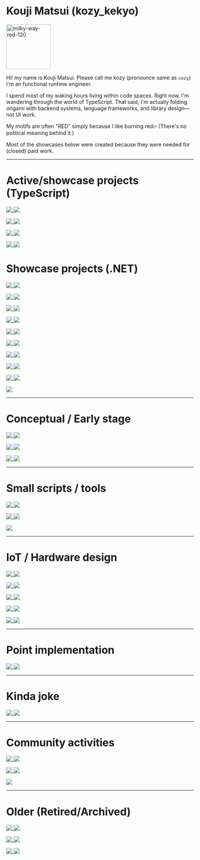 # Kouji Matsui (kozy_kekyo)

<img width="120" height="120" alt="milky-way-red-120" src="https://github.com/user-attachments/assets/d83c2b48-3c0c-4c57-8a60-29e607e8c150" />

Hi! my name is Kouji Matsui. Please call me kozy (pronounce same as `cozy`)
I'm an functional runtime engineer.

I spend most of my waking hours living within code spaces. Right now, I'm wandering through the world of TypeScript.
That said, I'm actually folding origami with backend systems, language frameworks, and library design—not UI work.

My motifs are often "RED" simply because I like burning red🔥 (There's no political meaning behind it.)

Most of the showcases below were created because they were needed for (closed) paid work.

----

# Active/showcase projects (TypeScript)

<p>
  <a href="https://github.com/kekyo/typed-message">
    <img align="top" src="https://github-readme-stats.vercel.app/api/pin?username=kekyo&repo=typed-message&theme=github_dark&bg_color=00000000" />
  </a>
  <a href="https://github.com/kekyo/async-primitives">
    <img align="top" src="https://github-readme-stats.vercel.app/api/pin?username=kekyo&repo=async-primitives&theme=github_dark&bg_color=00000000" />
  </a>
</p>

<p>
  <a href="https://github.com/kekyo/sublimity-rpc">
    <img align="top" src="https://github-readme-stats.vercel.app/api/pin?username=kekyo&repo=sublimity-rpc&theme=github_dark&bg_color=00000000" />
  </a>
  <a href="https://github.com/kekyo/screw-up">
    <img align="top" src="https://github-readme-stats.vercel.app/api/pin?username=kekyo&repo=screw-up&theme=github_dark&bg_color=00000000" />
  </a>
</p>

<p>
  <a href="https://github.com/kekyo/tar-vern">
    <img align="top" src="https://github-readme-stats.vercel.app/api/pin?username=kekyo&repo=tar-vern&theme=github_dark&bg_color=00000000" />
  </a>
  <a href="https://github.com/kekyo/mark-deco">
    <img align="top" src="https://github-readme-stats.vercel.app/api/pin?username=kekyo&repo=mark-deco&theme=github_dark&bg_color=00000000" />
  </a>
</p>

<p>
  <a href="https://github.com/kekyo/nuget-server">
    <img align="top" src="https://github-readme-stats.vercel.app/api/pin?username=kekyo&repo=nuget-server&theme=github_dark&bg_color=00000000" />
  </a>
  <a href="https://github.com/kekyo/prettier-max">
    <img align="top" src="https://github-readme-stats.vercel.app/api/pin?username=kekyo&repo=prettier-max&theme=github_dark&bg_color=00000000" />
  </a>
</p>

# Showcase projects (.NET)

<p>
  <a href="https://github.com/kekyo/IL2C">
    <img align="top" src="https://github-readme-stats.vercel.app/api/pin?username=kekyo&repo=IL2C&theme=github_dark&bg_color=00000000" />
  </a>
  <a href="https://github.com/kekyo/chibicc-cil-build">
    <img align="top" src="https://github-readme-stats.vercel.app/api/pin?username=kekyo&repo=chibicc-cil-build&theme=github_dark&bg_color=00000000" />
  </a>
</p>

<p>
  <a href="https://github.com/kekyo/GitReader">
    <img align="top" src="https://github-readme-stats.vercel.app/api/pin?username=kekyo&repo=GitReader&theme=github_dark&bg_color=00000000" />
  </a>
  <a href="https://github.com/kekyo/CenterCLR.RelaxVersioner">
    <img align="top" src="https://github-readme-stats.vercel.app/api/pin?username=kekyo&repo=CenterCLR.RelaxVersioner&theme=github_dark&bg_color=00000000" />
  </a>
</p>

<p>
  <a href="https://github.com/kekyo/Epoxy">
    <img align="top" src="https://github-readme-stats.vercel.app/api/pin?username=kekyo&repo=Epoxy&theme=github_dark&bg_color=00000000" />
  </a>
  <a href="https://github.com/kekyo/FlashCap">
    <img align="top" src="https://github-readme-stats.vercel.app/api/pin?username=kekyo&repo=FlashCap&theme=github_dark&bg_color=00000000" />
  </a>
</p>

<p>
  <a href="https://github.com/kekyo/AspNetCore.JsonStreamer">
    <img align="top" src="https://github-readme-stats.vercel.app/api/pin?username=kekyo&repo=AspNetCore.JsonStreamer&theme=github_dark&bg_color=00000000" />
  </a>
  <a href="https://github.com/kekyo/MassivePoints">
    <img align="top" src="https://github-readme-stats.vercel.app/api/pin?username=kekyo&repo=MassivePoints&theme=github_dark&bg_color=00000000" />
  </a>
</p>

<p>
  <a href="https://github.com/kekyo/ILCompose">
    <img align="top" src="https://github-readme-stats.vercel.app/api/pin?username=kekyo&repo=ILCompose&theme=github_dark&bg_color=00000000" />
  </a>
  <a href="https://github.com/kekyo/ILAsm.Managed">
    <img align="top" src="https://github-readme-stats.vercel.app/api/pin?username=kekyo&repo=ILAsm.Managed&theme=github_dark&bg_color=00000000" />
  </a>
</p>

<p>
  <a href="https://github.com/kekyo/ILRepack.FullAuto">
    <img align="top" src="https://github-readme-stats.vercel.app/api/pin?username=kekyo&repo=ILRepack.FullAuto&theme=github_dark&bg_color=00000000" />
  </a>
  <a href="https://github.com/kekyo/ForestLog">
    <img align="top" src="https://github-readme-stats.vercel.app/api/pin?username=kekyo&repo=ForestLog&theme=github_dark&bg_color=00000000" />
  </a>
</p>

<p>
  <a href="https://github.com/kekyo/MeCab.DotNet">
    <img align="top" src="https://github-readme-stats.vercel.app/api/pin?username=kekyo&repo=MeCab.DotNet&theme=github_dark&bg_color=00000000" />
  </a>
  <a href="https://github.com/kekyo/TypeInferencer">
    <img align="top" src="https://github-readme-stats.vercel.app/api/pin?username=kekyo&repo=TypeInferencer&theme=github_dark&bg_color=00000000" />
  </a>
</p>

<p>
  <a href="https://github.com/kekyo/DupeNukem">
    <img align="top" src="https://github-readme-stats.vercel.app/api/pin?username=kekyo&repo=DupeNukem&theme=github_dark&bg_color=00000000" />
  </a>
  <a href="https://github.com/kekyo/Marionetta">
    <img align="top" src="https://github-readme-stats.vercel.app/api/pin?username=kekyo&repo=Marionetta&theme=github_dark&bg_color=00000000" />
  </a>
</p>

<p>
  <a href="https://github.com/kekyo/Lepracaun">
    <img align="top" src="https://github-readme-stats.vercel.app/api/pin?username=kekyo&repo=Lepracaun&theme=github_dark&bg_color=00000000" />
  </a>
  <a href="https://github.com/kekyo/CenterCLR.NamingFormatter">
    <img align="top" src="https://github-readme-stats.vercel.app/api/pin?username=kekyo&repo=CenterCLR.NamingFormatter&theme=github_dark&bg_color=00000000" />
  </a>
</p>

<p>
  <a href="https://github.com/kekyo/SkiaImageView">
    <img align="top" src="https://github-readme-stats.vercel.app/api/pin?username=kekyo&repo=SkiaImageView&theme=github_dark&bg_color=00000000" />
  </a>
</p>

----

# Conceptual / Early stage

<p>
  <a href="https://github.com/kekyo/FlyFlint">
    <img align="top" src="https://github-readme-stats.vercel.app/api/pin?username=kekyo&repo=FlyFlint&theme=github_dark&bg_color=00000000" />
  </a>
  <a href="https://github.com/kekyo/Favalon">
    <img align="top" src="https://github-readme-stats.vercel.app/api/pin?username=kekyo&repo=Favalon&theme=github_dark&bg_color=00000000" />
  </a>
</p>

<p>
  <a href="https://github.com/kekyo/PowerPlayZipper">
    <img align="top" src="https://github-readme-stats.vercel.app/api/pin?username=kekyo&repo=PowerPlayZipper&theme=github_dark&bg_color=00000000" />
  </a>
  <a href="https://github.com/kekyo/Fluorite">
    <img align="top" src="https://github-readme-stats.vercel.app/api/pin?username=kekyo&repo=Fluorite&theme=github_dark&bg_color=00000000" />
  </a>
</p>

<p>
  <a href="https://github.com/kekyo/MarkTheRipper">
    <img align="top" src="https://github-readme-stats.vercel.app/api/pin?username=kekyo&repo=MarkTheRipper&theme=github_dark&bg_color=00000000" />
  </a>
  <a href="https://github.com/kekyo/Compat">
    <img align="top" src="https://github-readme-stats.vercel.app/api/pin?username=kekyo&repo=Compat&theme=github_dark&bg_color=00000000" />
  </a>
</p>

----

# Small scripts / tools

<p>
  <a href="https://github.com/kekyo/fdk-aac-win32-builder">
    <img align="top" src="https://github-readme-stats.vercel.app/api/pin?username=kekyo&repo=fdk-aac-win32-builder&theme=github_dark&bg_color=00000000" />
  </a>
  <a href="https://github.com/kekyo/qemu-debian-mipsel-setup">
    <img align="top" src="https://github-readme-stats.vercel.app/api/pin?username=kekyo&repo=qemu-debian-mipsel-setup&theme=github_dark&bg_color=00000000" />
  </a>
</p>

<p>
  <a href="https://github.com/kekyo/gcc-toolchain">
    <img align="top" src="https://github-readme-stats.vercel.app/api/pin?username=kekyo&repo=gcc-toolchain&theme=github_dark&bg_color=00000000" />
  </a>
  <a href="https://github.com/kekyo/ga_runner">
    <img align="top" src="https://github-readme-stats.vercel.app/api/pin?username=kekyo&repo=ga_runner&theme=github_dark&bg_color=00000000" />
  </a>
</p>

<p>
  <a href="https://github.com/kekyo/spigot-builder">
    <img align="top" src="https://github-readme-stats.vercel.app/api/pin?username=kekyo&repo=spigot-builder&theme=github_dark&bg_color=00000000" />
  </a>
</p>

----

# IoT / Hardware design

<p>
  <a href="https://github.com/kekyo/Pixy">
    <img align="top" src="https://github-readme-stats.vercel.app/api/pin?username=kekyo&repo=Pixy&theme=github_dark&bg_color=00000000" />
  </a>
  <a href="https://github.com/kekyo/ExtremeFeedbackDevice">
    <img align="top" src="https://github-readme-stats.vercel.app/api/pin?username=kekyo&repo=ExtremeFeedbackDevice&theme=github_dark&bg_color=00000000" />
  </a>
</p>

<p>
  <a href="https://github.com/kekyo/Spartan2Bone">
    <img align="top" src="https://github-readme-stats.vercel.app/api/pin?username=kekyo&repo=Spartan2Bone&theme=github_dark&bg_color=00000000" />
  </a>
  <a href="https://github.com/kekyo/PGA44DIP44">
    <img align="top" src="https://github-readme-stats.vercel.app/api/pin?username=kekyo&repo=PGA44DIP44&theme=github_dark&bg_color=00000000" />
  </a>
</p>

<p>
  <a href="https://github.com/kekyo/PedestrianController">
    <img align="top" src="https://github-readme-stats.vercel.app/api/pin?username=kekyo&repo=PedestrianController&theme=github_dark&bg_color=00000000" />
  </a>
  <a href="https://github.com/kekyo/BrainPadWiFi">
    <img align="top" src="https://github-readme-stats.vercel.app/api/pin?username=kekyo&repo=BrainPadWiFi&theme=github_dark&bg_color=00000000" />
  </a>
</p>

<p>
  <a href="https://github.com/kekyo/MeowLTE">
    <img align="top" src="https://github-readme-stats.vercel.app/api/pin?username=kekyo&repo=MeowLTE&theme=github_dark&bg_color=00000000" />
  </a>
  <a href="https://github.com/kekyo/OpenOCDonMinGW">
    <img align="top" src="https://github-readme-stats.vercel.app/api/pin?username=kekyo&repo=OpenOCDonMinGW&theme=github_dark&bg_color=00000000" />
  </a>
</p>

<p>
  <a href="https://github.com/kekyo/esp-wrover-kit-lcd-demo">
    <img align="top" src="https://github-readme-stats.vercel.app/api/pin?username=kekyo&repo=esp-wrover-kit-lcd-demo&theme=github_dark&bg_color=00000000" />
  </a>
  <a href="https://github.com/kekyo/EaglePanelizer">
    <img align="top" src="https://github-readme-stats.vercel.app/api/pin?username=kekyo&repo=EaglePanelizer&theme=github_dark&bg_color=00000000" />
  </a>
</p>

----

# Point implementation

<p>
  <a href="https://github.com/kekyo/NuGetBulkDownloader">
    <img align="top" src="https://github-readme-stats.vercel.app/api/pin?username=kekyo&repo=NuGetBulkDownloader&theme=github_dark&bg_color=00000000" />
  </a>
  <a href="https://github.com/kekyo/future-promise">
    <img align="top" src="https://github-readme-stats.vercel.app/api/pin?username=kekyo&repo=future-promise&theme=github_dark&bg_color=00000000" />
  </a>
</p>

----

# Kinda joke

<p>
  <a href="https://github.com/kekyo/CenterCLR.SushiRotator">
    <img align="top" src="https://github-readme-stats.vercel.app/api/pin?username=kekyo&repo=CenterCLR.SushiRotator&theme=github_dark&bg_color=00000000" />
  </a>
  <a href="https://github.com/kekyo/OuternetExplorer">
    <img align="top" src="https://github-readme-stats.vercel.app/api/pin?username=kekyo&repo=OuternetExplorer&theme=github_dark&bg_color=00000000" />
  </a>
</p>

----

# Community activities

<p>
  <a href="https://github.com/kekyo/fffsharp-demo-cameraapp">
    <img align="top" src="https://github-readme-stats.vercel.app/api/pin?username=kekyo&repo=fffsharp-demo-cameraapp&theme=github_dark&bg_color=00000000" />
  </a>
  <a href="https://github.com/kekyo/dotnetconf2019">
    <img align="top" src="https://github-readme-stats.vercel.app/api/pin?username=kekyo&repo=dotnetconf2019&theme=github_dark&bg_color=00000000" />
  </a>
</p>

<p>
  <a href="https://github.com/kekyo/decode2019_CM12">
    <img align="top" src="https://github-readme-stats.vercel.app/api/pin?username=kekyo&repo=decode2019_CM12&theme=github_dark&bg_color=00000000" />
  </a>
  <a href="https://github.com/kekyo/CSharpMonadic">
    <img align="top" src="https://github-readme-stats.vercel.app/api/pin?username=kekyo&repo=CSharpMonadic&theme=github_dark&bg_color=00000000" />
  </a>
</p>

<p>
  <a href="https://github.com/kekyo/Nagoya.LifelongLearningCenter">
    <img align="top" src="https://github-readme-stats.vercel.app/api/pin?username=kekyo&repo=Nagoya.LifelongLearningCenter&theme=github_dark&bg_color=00000000" />
  </a>
</p>

----

# Older (Retired/Archived)

<p>
  <a href="https://github.com/kekyo/fscx">
    <img align="top" src="https://github-readme-stats.vercel.app/api/pin?username=fscx-projects&repo=fscx&theme=github_dark&bg_color=00000000" />
  </a>
  <a href="https://github.com/kekyo/FSharp.Control.FusionTasks">
    <img align="top" src="https://github-readme-stats.vercel.app/api/pin?username=kekyo&repo=FSharp.Control.FusionTasks&theme=github_dark&bg_color=00000000" />
  </a>
</p>

<p>
  <a href="https://github.com/kekyo/CenterCLR.ExaSerializers">
    <img align="top" src="https://github-readme-stats.vercel.app/api/pin?username=kekyo&repo=CenterCLR.ExaSerializers&theme=github_dark&bg_color=00000000" />
  </a>
  <a href="https://github.com/kekyo/TortoiseMergePortable">
    <img align="top" src="https://github-readme-stats.vercel.app/api/pin?username=kekyo&repo=TortoiseMergePortable&theme=github_dark&bg_color=00000000" />
  </a>
</p>

<p>
  <a href="https://github.com/kekyo/JenkinsBuildNotifier">
    <img align="top" src="https://github-readme-stats.vercel.app/api/pin?username=kekyo&repo=JenkinsBuildNotifier&theme=github_dark&bg_color=00000000" />
  </a>
  <a href="https://github.com/kekyo/SynchContextSample">
    <img align="top" src="https://github-readme-stats.vercel.app/api/pin?username=kekyo&repo=SynchContextSample&theme=github_dark&bg_color=00000000" />
  </a>
</p>
